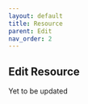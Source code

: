 ```yaml
---
layout: default
title: Resource
parent: Edit
nav_order: 2
---
```


## Edit Resource

Yet to be updated